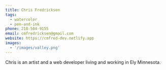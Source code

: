 ```yaml
---
title: Chris Fredricksen
tags:
  - watercolor
  - pen-and-ink
phone: 218-504-9155
email: cmfredricksen@gmail.com
website: https://cmfred-dev.netlify.app
images:
  - '/images/valley.png'
---
```


Chris is an artist and a web developer living and working in Ely Minnesota.
